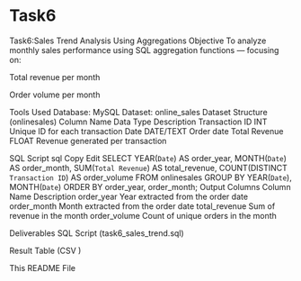 # Task6
Task6:Sales Trend Analysis Using Aggregations
 Objective
To analyze monthly sales performance using SQL aggregation functions — focusing on:

Total revenue per month

Order volume per month

 Tools Used
Database: MySQL 
Dataset: online_sales 
Dataset Structure (onlinesales)
Column Name	Data Type	Description
Transaction ID	INT	Unique ID for each transaction
Date	DATE/TEXT	Order date
Total Revenue	FLOAT	Revenue generated per transaction

 SQL Script
sql
Copy
Edit
SELECT
    YEAR(`Date`) AS order_year,
    MONTH(`Date`) AS order_month,
    SUM(`Total Revenue`) AS total_revenue,
    COUNT(DISTINCT `Transaction ID`) AS order_volume
FROM
    onlinesales
GROUP BY
    YEAR(`Date`), MONTH(`Date`)
ORDER BY
    order_year, order_month;
  Output Columns
Column Name	Description
order_year	Year extracted from the order date
order_month	Month extracted from the order date
total_revenue	Sum of revenue in the month
order_volume	Count of unique orders in the month

 Deliverables
SQL Script (task6_sales_trend.sql)

 Result Table (CSV )

This README File
